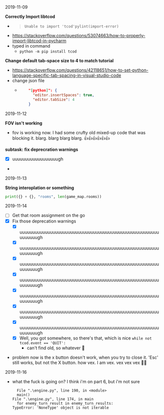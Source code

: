 2019-11-09

**Correctly Import libtcod**
- >`Unable to import 'tcod'pylint(import-error)`
- https://stackoverflow.com/questions/53074663/how-to-properly-import-libtcod-in-pycharm
- typed in command
  - `python -m pip install tcod`

**Change default tab-space size to 4 to match tutorial**
- https://stackoverflow.com/questions/42118651/how-to-set-python-language-specific-tab-spacing-in-visual-studio-code
- change json file
  - ```json
        "[python]": {
          "editor.insertSpaces": true,
          "editor.tabSize": 4
        }
    ```

2019-11-12

**FOV isn't working**
- fov is working now.  I had some crufty old mixed-up code that was blocking it.  blarg.  blarg blarg blarg.  👍👍👍👍👍👍

**subtask: fix deprecration warnings**

- [X] uuuuuuuuuuuuuuuuuugh
-

2019-11-13

**String interoplation or something**

```python
print({} + {}, "rooms", len(game_map.rooms))
```

2019-11-14

- [ ] Get that room assignment on the go
- [X] Fix those deprecation warnings
  - [X] uuuuuuuuuuuuuuuuuuuuuuuuuuuuuuuuuuuuuuuuuuuuuuuuuuuuuuuuuuuuuugh
  - [X] uuuuuuuuuuuuuuuuuuuuuuuuuuuuuuuuuuuuuuuuuuuuuuuuuuuuuuuuuuuuuugh
  - [X] uuuuuuuuuuuuuuuuuuuuuuuuuuuuuuuuuuuuuuuuuuuuuuuuuuuuuuuuuuuuuugh
  - [X] uuuuuuuuuuuuuuuuuuuuuuuuuuuuuuuuuuuuuuuuuuuuuuuuuuuuuuuuuuuuuugh
  - [X] uuuuuuuuuuuuuuuuuuuuuuuuuuuuuuuuuuuuuuuuuuuuuuuuuuuuuuuuuuuuuugh
  - [X] uuuuuuuuuuuuuuuuuuuuuuuuuuuuuuuuuuuuuuuuuuuuuuuuuuuuuuuuuuuuuugh
  - [X] uuuuuuuuuuuuuuuuuuuuuuuuuuuuuuuuuuuuuuuuuuuuuuuuuuuuuuuuuuuuuugh
  - [X] Well, you got somewhere, so there's that, which is nice
    `while not tcod.event == 'QUIT':`
    - can't find old, so whatever 🤷‍
- problem now is the x button doesn't work, when you try to close it.  'Esc' still works, but not the X button.  how vex.  I am vex.  vex vex vex 🐱‍👓

2019-11-16

- what the fuck is going on?  I think i'm on part 6, but i'm not sure
  ```
    File ".\engine.py", line 190, in <module>
    main()
  File ".\engine.py", line 174, in main
    for enemy_turn_result in enemy_turn_results:
  TypeError: 'NoneType' object is not iterable
    ```